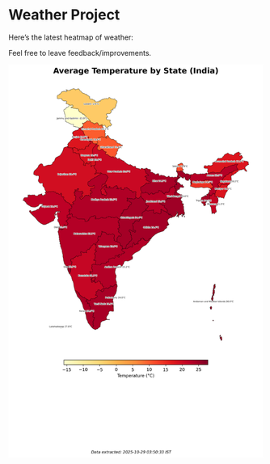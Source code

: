 # Weather Project

Here’s the latest heatmap of weather:

Feel free to leave feedback/improvements.

![India Heatmap](docs/assets/india_heatmap.png?v=0141B4)
